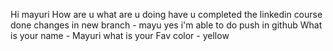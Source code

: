 Hi mayuri
How are u 
what are u doing 
have u completed the linkedin course
done changes in new branch - mayu 
yes i'm able to do push in github
What is your name - Mayuri
what is your Fav color - yellow
